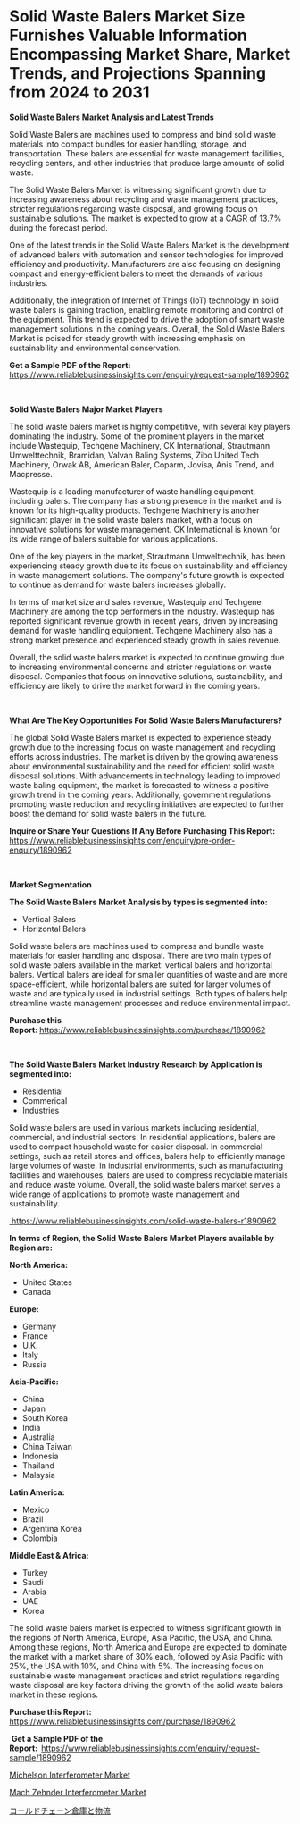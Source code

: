 <p><h1>Solid Waste Balers Market Size Furnishes Valuable Information Encompassing Market Share, Market Trends, and Projections Spanning from 2024 to 2031</h1></p><p><strong>Solid Waste Balers Market Analysis and Latest Trends</strong></p>
<p><p>Solid Waste Balers are machines used to compress and bind solid waste materials into compact bundles for easier handling, storage, and transportation. These balers are essential for waste management facilities, recycling centers, and other industries that produce large amounts of solid waste.</p><p>The Solid Waste Balers Market is witnessing significant growth due to increasing awareness about recycling and waste management practices, stricter regulations regarding waste disposal, and growing focus on sustainable solutions. The market is expected to grow at a CAGR of 13.7% during the forecast period.</p><p>One of the latest trends in the Solid Waste Balers Market is the development of advanced balers with automation and sensor technologies for improved efficiency and productivity. Manufacturers are also focusing on designing compact and energy-efficient balers to meet the demands of various industries.</p><p>Additionally, the integration of Internet of Things (IoT) technology in solid waste balers is gaining traction, enabling remote monitoring and control of the equipment. This trend is expected to drive the adoption of smart waste management solutions in the coming years. Overall, the Solid Waste Balers Market is poised for steady growth with increasing emphasis on sustainability and environmental conservation.</p></p>
<p><strong>Get a Sample PDF of the Report:&nbsp;</strong> <a href="https://www.reliablebusinessinsights.com/enquiry/request-sample/1890962">https://www.reliablebusinessinsights.com/enquiry/request-sample/1890962</a></p>
<p>&nbsp;</p>
<p><strong>Solid Waste Balers Major Market Players</strong></p>
<p><p>The solid waste balers market is highly competitive, with several key players dominating the industry. Some of the prominent players in the market include Wastequip, Techgene Machinery, CK International, Strautmann Umwelttechnik, Bramidan, Valvan Baling Systems, Zibo United Tech Machinery, Orwak AB, American Baler, Coparm, Jovisa, Anis Trend, and Macpresse.</p><p>Wastequip is a leading manufacturer of waste handling equipment, including balers. The company has a strong presence in the market and is known for its high-quality products. Techgene Machinery is another significant player in the solid waste balers market, with a focus on innovative solutions for waste management. CK International is known for its wide range of balers suitable for various applications.</p><p>One of the key players in the market, Strautmann Umwelttechnik, has been experiencing steady growth due to its focus on sustainability and efficiency in waste management solutions. The company's future growth is expected to continue as demand for waste balers increases globally.</p><p>In terms of market size and sales revenue, Wastequip and Techgene Machinery are among the top performers in the industry. Wastequip has reported significant revenue growth in recent years, driven by increasing demand for waste handling equipment. Techgene Machinery also has a strong market presence and experienced steady growth in sales revenue.</p><p>Overall, the solid waste balers market is expected to continue growing due to increasing environmental concerns and stricter regulations on waste disposal. Companies that focus on innovative solutions, sustainability, and efficiency are likely to drive the market forward in the coming years.</p></p>
<p>&nbsp;</p>
<p><strong>What Are The Key Opportunities For Solid Waste Balers Manufacturers?</strong></p>
<p><p>The global Solid Waste Balers market is expected to experience steady growth due to the increasing focus on waste management and recycling efforts across industries. The market is driven by the growing awareness about environmental sustainability and the need for efficient solid waste disposal solutions. With advancements in technology leading to improved waste baling equipment, the market is forecasted to witness a positive growth trend in the coming years. Additionally, government regulations promoting waste reduction and recycling initiatives are expected to further boost the demand for solid waste balers in the future.</p></p>
<p><strong>Inquire or Share Your Questions If Any Before Purchasing This Report:</strong> <a href="https://www.reliablebusinessinsights.com/enquiry/pre-order-enquiry/1890962">https://www.reliablebusinessinsights.com/enquiry/pre-order-enquiry/1890962</a></p>
<p>&nbsp;</p>
<p><strong>Market Segmentation</strong></p>
<p><strong>The Solid Waste Balers Market Analysis by types is segmented into:</strong></p>
<p><ul><li>Vertical Balers</li><li>Horizontal Balers</li></ul></p>
<p><p>Solid waste balers are machines used to compress and bundle waste materials for easier handling and disposal. There are two main types of solid waste balers available in the market: vertical balers and horizontal balers. Vertical balers are ideal for smaller quantities of waste and are more space-efficient, while horizontal balers are suited for larger volumes of waste and are typically used in industrial settings. Both types of balers help streamline waste management processes and reduce environmental impact.</p></p>
<p><strong>Purchase this Report:&nbsp;</strong><a href="https://www.reliablebusinessinsights.com/purchase/1890962">https://www.reliablebusinessinsights.com/purchase/1890962</a></p>
<p>&nbsp;</p>
<p><strong>The Solid Waste Balers Market Industry Research by Application is segmented into:</strong></p>
<p><ul><li>Residential</li><li>Commerical</li><li>Industries</li></ul></p>
<p><p>Solid waste balers are used in various markets including residential, commercial, and industrial sectors. In residential applications, balers are used to compact household waste for easier disposal. In commercial settings, such as retail stores and offices, balers help to efficiently manage large volumes of waste. In industrial environments, such as manufacturing facilities and warehouses, balers are used to compress recyclable materials and reduce waste volume. Overall, the solid waste balers market serves a wide range of applications to promote waste management and sustainability.</p></p>
<p><a href="https://www.reliablebusinessinsights.com/solid-waste-balers-r1890962">&nbsp;https://www.reliablebusinessinsights.com/solid-waste-balers-r1890962</a></p>
<p><strong>In terms of Region, the Solid Waste Balers Market Players available by Region are:</strong></p>
<p>
    <p> <strong> North America: </strong>
        <ul>
            <li>United States</li>
            <li>Canada</li>
        </ul>
        </p> 
    <p> <strong> Europe: </strong>
        <ul>
            <li>Germany</li>
            <li>France</li>
            <li>U.K.</li>
            <li>Italy</li>
            <li>Russia</li>
        </ul>
        </p> 
    <p> <strong> Asia-Pacific: </strong>
        <ul>
            <li>China</li>
            <li>Japan</li>
            <li>South Korea</li>
            <li>India</li>
            <li>Australia</li>
            <li>China Taiwan</li>
            <li>Indonesia</li>
            <li>Thailand</li>
            <li>Malaysia</li>
        </ul>
        </p> 
    <p> <strong> Latin America: </strong>
        <ul>
            <li>Mexico</li>
            <li>Brazil</li>
            <li>Argentina Korea</li>
            <li>Colombia</li>
        </ul>
        </p> 
    <p> <strong> Middle East & Africa: </strong>
        <ul>
            <li>Turkey</li>
            <li>Saudi</li>
            <li>Arabia</li>
            <li>UAE</li>
            <li>Korea</li>
        </ul>
    </p>
    </p>
<p><p>The solid waste balers market is expected to witness significant growth in the regions of North America, Europe, Asia Pacific, the USA, and China. Among these regions, North America and Europe are expected to dominate the market with a market share of 30% each, followed by Asia Pacific with 25%, the USA with 10%, and China with 5%. The increasing focus on sustainable waste management practices and strict regulations regarding waste disposal are key factors driving the growth of the solid waste balers market in these regions.</p></p>
<p><strong>Purchase this Report: </strong><a href="https://www.reliablebusinessinsights.com/purchase/1890962">https://www.reliablebusinessinsights.com/purchase/1890962</a></p>
<p>&nbsp;<strong>Get a Sample PDF of the Report:&nbsp;&nbsp;</strong><a href="https://www.reliablebusinessinsights.com/enquiry/request-sample/1890962">https://www.reliablebusinessinsights.com/enquiry/request-sample/1890962</a></p>
<p><strong></strong></p>
<p><p><a href="https://github.com/arionmp/Market-Research-Report-List-4/blob/main/michelson-interferometer-market.md">Michelson Interferometer Market</a></p><p><a href="https://github.com/markusgodoy/Market-Research-Report-List-4/blob/main/mach-zehnder-interferometer-market.md">Mach Zehnder Interferometer Market</a></p><p><a href="https://github.com/LenoraKris2023/Market-Research-Report-List-1/blob/main/1403532160750.md">コールドチェーン倉庫と物流</a></p></p>